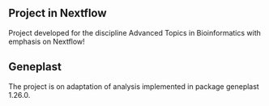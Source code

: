 ## Project in Nextflow
Project developed for the discipline Advanced Topics in Bioinformatics with emphasis on Nextflow!

## Geneplast
  The project is on adaptation of analysis implemented in package geneplast 1.26.0. 

